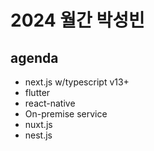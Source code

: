 # 2024 월간 박성빈

## agenda
- next.js w/typescript v13+
- flutter
- react-native
- On-premise service
- nuxt.js
- nest.js
